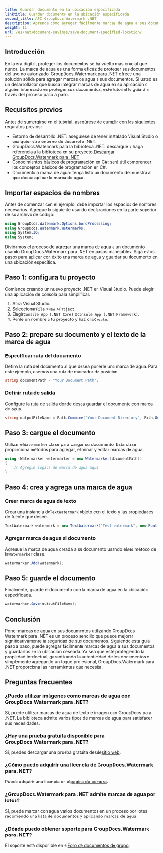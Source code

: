 ```yaml
---
title: Guardar documento en la ubicación especificada
linktitle: Guardar documento en la ubicación especificada
second_title: API GroupDocs.Watermark .NET
description: Aprenda cómo agregar fácilmente marcas de agua a sus documentos usando GroupDocs.Watermark para .NET con esta guía paso a paso. Mejorar la seguridad de los documentos.
weight: 11
url: /es/net/document-savings/save-document-specified-location/
---
```

## Introducción
En la era digital, proteger los documentos se ha vuelto más crucial que nunca. La marca de agua es una forma eficaz de proteger sus documentos del uso no autorizado. GroupDocs.Watermark para .NET ofrece una solución sólida para agregar marcas de agua a sus documentos. Si usted es un desarrollador que busca integrar marcas de agua en su aplicación o alguien interesado en proteger sus documentos, este tutorial lo guiará a través del proceso paso a paso.
## Requisitos previos
Antes de sumergirse en el tutorial, asegúrese de cumplir con los siguientes requisitos previos:
- Entorno de desarrollo .NET: asegúrese de tener instalado Visual Studio o cualquier otro entorno de desarrollo .NET.
-  GroupDocs.Watermark para la biblioteca .NET: descargue y haga referencia a la biblioteca en su proyecto.[Descargar GroupDocs.Watermark para .NET](https://releases.groupdocs.com/Watermark/net/)
- Conocimientos básicos de programación en C#: será útil comprender los conceptos básicos de programación en C#.
- Documento a marca de agua: tenga listo un documento de muestra al que desea aplicar la marca de agua.
## Importar espacios de nombres
Antes de comenzar con el ejemplo, debe importar los espacios de nombres necesarios. Agregue lo siguiente usando declaraciones en la parte superior de su archivo de código:
```csharp
using GroupDocs.Watermark.Options.WordProcessing;
using GroupDocs.Watermark.Watermarks;
using System.IO;
using System;
```
Dividamos el proceso de agregar una marca de agua a un documento usando GroupDocs.Watermark para .NET en pasos manejables. Siga estos pasos para aplicar con éxito una marca de agua y guardar su documento en una ubicación específica.
## Paso 1: configura tu proyecto
Comience creando un nuevo proyecto .NET en Visual Studio. Puede elegir una aplicación de consola para simplificar.
1. Abra Visual Studio.
2.  Seleccionar`File` >`New` >`Project`.
3.  Elegir`Console App (.NET Core)` o`Console App (.NET Framework)`.
4.  Ponle un nombre a tu proyecto y haz clic`Create`.

## Paso 2: prepare su documento y el texto de la marca de agua
### Especificar ruta del documento
Defina la ruta del documento al que desea ponerle una marca de agua. Para este ejemplo, usemos una ruta de marcador de posición.
```csharp
string documentPath = "Your Document Path";
```
### Definir ruta de salida
Configure la ruta de salida donde desea guardar el documento con marca de agua.
```csharp
string outputFileName = Path.Combine("Your Document Directory", Path.GetFileName(documentPath));
```
## Paso 3: cargue el documento
 Utilizar el`Watermarker` clase para cargar su documento. Esta clase proporciona métodos para agregar, eliminar y editar marcas de agua.
```csharp
using (Watermarker watermarker = new Watermarker(documentPath))
{
    // Agregue lógica de marca de agua aquí
}
```
## Paso 4: crea y agrega una marca de agua

### Crear marca de agua de texto
 Crear una instancia de`TextWatermark` objeto con el texto y las propiedades de fuente que desee.
```csharp
TextWatermark watermark = new TextWatermark("Test watermark", new Font("Arial", 12));
```
### Agregar marca de agua al documento
 Agregue la marca de agua creada a su documento usando el`Add` método de la`Watermarker` clase.
```csharp
watermarker.Add(watermark);
```
## Paso 5: guarde el documento
Finalmente, guarde el documento con la marca de agua en la ubicación especificada.
```csharp
watermarker.Save(outputFileName);
```
## Conclusión
Poner marcas de agua en sus documentos utilizando GroupDocs Watermark para .NET es un proceso sencillo que puede mejorar significativamente la seguridad de sus documentos. Siguiendo esta guía paso a paso, puede agregar fácilmente marcas de agua a sus documentos y guardarlos en la ubicación deseada. Ya sea que esté protegiendo la propiedad intelectual, garantizando la autenticidad de los documentos o simplemente agregando un toque profesional, GroupDocs.Watermark para .NET proporciona las herramientas que necesita.
## Preguntas frecuentes
### ¿Puedo utilizar imágenes como marcas de agua con GroupDocs.Watermark para .NET?
Sí, puede utilizar marcas de agua de texto e imagen con GroupDocs para .NET. La biblioteca admite varios tipos de marcas de agua para satisfacer sus necesidades.
### ¿Hay una prueba gratuita disponible para GroupDocs.Watermark para .NET?
 Sí, puedes descargar una prueba gratuita desde[sitio web](https://releases.groupdocs.com/).
### ¿Cómo puedo adquirir una licencia de GroupDocs.Watermark para .NET?
 Puede adquirir una licencia en el[pagina de compra](https://purchase.groupdocs.com/buy).
### ¿GroupDocs.Watermark para .NET admite marcas de agua por lotes?
Sí, puede marcar con agua varios documentos en un proceso por lotes recorriendo una lista de documentos y aplicando marcas de agua.
### ¿Dónde puedo obtener soporte para GroupDocs.Watermark para .NET?
 El soporte está disponible en el[Foro de documentos de grupo](https://forum.groupdocs.com/c/watermark/19).